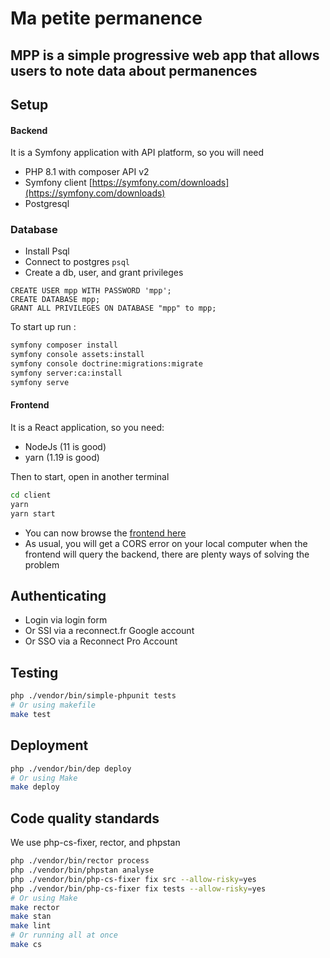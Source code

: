 # Ma petite permanence

## MPP is a simple progressive web app that allows users to note data about permanences

## Setup

#### Backend

It is a Symfony application with API platform, so you will need

* PHP 8.1 with composer API v2
* Symfony client [https://symfony.com/downloads](https://symfony.com/downloads)
* Postgresql

### Database

* Install Psql
* Connect to postgres `psql`
* Create a db, user, and grant privileges

```
CREATE USER mpp WITH PASSWORD 'mpp';
CREATE DATABASE mpp;
GRANT ALL PRIVILEGES ON DATABASE "mpp" to mpp;
```

To start up run :

```bash
symfony composer install
symfony console assets:install
symfony console doctrine:migrations:migrate
symfony server:ca:install
symfony serve
```

#### Frontend

It is a React application, so you need:

* NodeJs (11 is good)
* yarn (1.19 is good)

Then to start, open in another terminal

```bash
cd client
yarn
yarn start
```

* You can now browse the [frontend here](http://127.0.0.1:3000/)
* As usual, you will get a CORS error on your local computer when the frontend will query the backend, there are plenty ways of solving the problem

## Authenticating

* Login via login form
* Or SSI via a reconnect.fr Google account
* Or SSO via a Reconnect Pro Account

## Testing

```bash
php ./vendor/bin/simple-phpunit tests
# Or using makefile
make test
```

## Deployment

```bash
php ./vendor/bin/dep deploy
# Or using Make
make deploy
```

## Code quality standards
We use php-cs-fixer, rector, and phpstan
```bash
php ./vendor/bin/rector process
php ./vendor/bin/phpstan analyse
php ./vendor/bin/php-cs-fixer fix src --allow-risky=yes
php ./vendor/bin/php-cs-fixer fix tests --allow-risky=yes
# Or using Make
make rector
make stan
make lint
# Or running all at once
make cs
```
